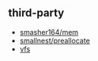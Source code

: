 ## third-party

- [smasher164/mem](https://github.com/gaoxinge/something/tree/master/learn%20go/learn%20from%20src/third-party/1)
- [smallnest/preallocate](https://github.com/gaoxinge/something/tree/master/learn%20go/learn%20from%20src/third-party/2)
- [vfs](https://github.com/gaoxinge/something/tree/master/learn%20go/learn%20from%20src/third-party/3)